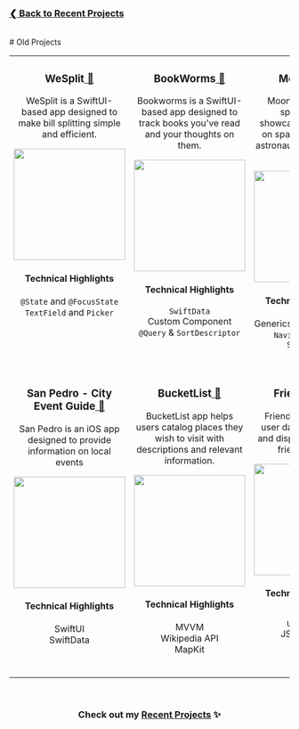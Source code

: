 <h3 ><a href="https://github.com/ricardonovelot">❮  Back to Recent Projects</a></h3>
<br>
# Old Projects
<table>
<tr>

<!-- PROJECT 1 -->
  
<td valign="top" align="center">
<h3>WeSplit<a href="https://github.com/ricardonovelot/WeSplit"> 🔗</a></h3>

WeSplit is a SwiftUI-based app designed to make bill splitting simple and efficient.

<img src="https://github.com/ricardonovelot/WeSplit/assets/84286086/3af0962b-8838-441b-8f25-139231efb13a" width="200">

#### Technical Highlights

<p>
  
  `@State` and `@FocusState` <br>
  `TextField` and `Picker`

</p>
<br>
</td>

<!-- PROJECT 2 -->
  
<td valign="top" align="center">
<h3>BookWorms<a href="https://github.com/ricardonovelot/BookWorms"> 🔗</a></h3>

Bookworms is a SwiftUI-based app designed to track books you've read and your thoughts on them.

<img src="https://github.com/ricardonovelot/BookWorms/assets/84286086/b792b98e-516b-4435-b305-e1f33ece8049" width="200">

#### Technical Highlights

<p>
  
`SwiftData`<br>
Custom Component<br>
`@Query` & `SortDescriptor`

</p>
</td>

<!-- PROJECT 3 -->

<td valign="top" align="center">

<h3>MoonShot<a href="https://github.com/ricardonovelot/Moonshot"> 🔗</a></h3>

Moonshot dives into space history, showcasing information on space missions and astronauts in an engaging way

<img src="https://github.com/ricardonovelot/Moonshot/assets/84286086/63e9c612-1b0e-4d8c-b00b-a08ad800ab13" width="200">

#### Technical Highlights

<p>
  
  Generics for Codable Data<br>
`NavigationLink` & `ScrollView`

</p>
<br>
</td>  
</tr>

<!-- ROW 2 -->

<tr>

<!-- PROJECT 4 -->
  
<td valign="top" align="center">
  
<h3>San Pedro - City Event Guide<a href="https://github.com/ricardonovelot/SanPedroEventGuide"> 🔗</a></h3>

San Pedro is an iOS app designed to provide information on local events

<img src="https://github.com/ricardonovelot/EventosSanPedro/assets/84286086/f582f6ef-5b37-4587-81c0-c827469adf5a" width="200">

#### Technical Highlights

<p>
  
SwiftUI<br>
SwiftData

</p>
<br>
</td>

<!-- PROJECT 5 -->
  
<td valign="top" align="center">

<h3>BucketList<a href="https://github.com/ricardonovelot/BucketList"> 🔗</a></h3>

BucketList app helps users catalog places they wish to visit with descriptions and relevant information.

<img src="https://github.com/ricardonovelot/Projects/assets/84286086/bd65c0aa-914a-491a-a00a-972ebadb5620" width="200">

#### Technical Highlights

<p>

MVVM<br>
Wikipedia API<br>
MapKit

</p>
<br>
</td>

<!-- PROJECT 6 -->

<td valign="top" align="center">

<h3>FriendFaces<a href="https://github.com/ricardonovelot/FriendFaces"> 🔗</a></h3>

FriendFaces retrieves user data from the web and displays it in a user-friendly format.

<img src="https://github.com/ricardonovelot/FriendFaces/assets/84286086/f37784ef-9b1b-4041-acd3-60b0e5da563a" width="200">

#### Technical Highlights

<p>
  
`SwiftData`<br>
`URLSession`<br>
JSON parsing

</p>
<br>
</td>
  
</tr>

</table>


<br>
<h3 align="center">Check out my <a href="https://github.com/ricardonovelot">Recent Projects</a> ✨</h3>
<br>

